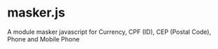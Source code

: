 # masker.js
A module masker javascript for Currency, CPF (ID), CEP (Postal Code), Phone and Mobile Phone
